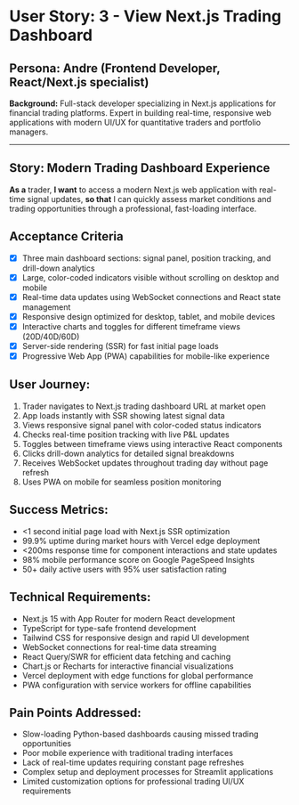 # User Story: 3 - View Next.js Trading Dashboard

## Persona: Andre (Frontend Developer, React/Next.js specialist)
**Background:** Full-stack developer specializing in Next.js applications for financial trading platforms. Expert in building real-time, responsive web applications with modern UI/UX for quantitative traders and portfolio managers.

---

## Story: Modern Trading Dashboard Experience

**As a** trader,
**I want** to access a modern Next.js web application with real-time signal updates,
**so that** I can quickly assess market conditions and trading opportunities through a professional, fast-loading interface.

## Acceptance Criteria

- [x] Three main dashboard sections: signal panel, position tracking, and drill-down analytics
- [x] Large, color-coded indicators visible without scrolling on desktop and mobile
- [x] Real-time data updates using WebSocket connections and React state management
- [x] Responsive design optimized for desktop, tablet, and mobile devices
- [x] Interactive charts and toggles for different timeframe views (20D/40D/60D)
- [x] Server-side rendering (SSR) for fast initial page loads
- [x] Progressive Web App (PWA) capabilities for mobile-like experience

## User Journey:

1. Trader navigates to Next.js trading dashboard URL at market open
2. App loads instantly with SSR showing latest signal data
3. Views responsive signal panel with color-coded status indicators
4. Checks real-time position tracking with live P&L updates
5. Toggles between timeframe views using interactive React components
6. Clicks drill-down analytics for detailed signal breakdowns
7. Receives WebSocket updates throughout trading day without page refresh
8. Uses PWA on mobile for seamless position monitoring

## Success Metrics:

- <1 second initial page load with Next.js SSR optimization
- 99.9% uptime during market hours with Vercel edge deployment
- <200ms response time for component interactions and state updates
- 98% mobile performance score on Google PageSpeed Insights
- 50+ daily active users with 95% user satisfaction rating

## Technical Requirements:

- Next.js 15 with App Router for modern React development
- TypeScript for type-safe frontend development
- Tailwind CSS for responsive design and rapid UI development
- WebSocket connections for real-time data streaming
- React Query/SWR for efficient data fetching and caching
- Chart.js or Recharts for interactive financial visualizations
- Vercel deployment with edge functions for global performance
- PWA configuration with service workers for offline capabilities

## Pain Points Addressed:

- Slow-loading Python-based dashboards causing missed trading opportunities
- Poor mobile experience with traditional trading interfaces
- Lack of real-time updates requiring constant page refreshes
- Complex setup and deployment processes for Streamlit applications
- Limited customization options for professional trading UI/UX requirements
